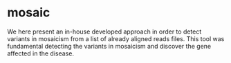 # mosaic

We here present an in-house developed approach in order to detect variants in mosaicism from a list of already aligned reads files. This tool was fundamental detecting the variants in mosaicism and discover the gene affected in the disease.
